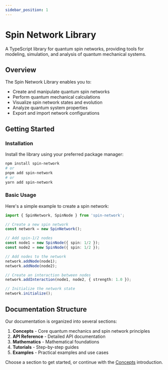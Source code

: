 ```yaml
---
sidebar_position: 1
---
```


# Spin Network Library

A TypeScript library for quantum spin networks, providing tools for modeling, simulation, and analysis of quantum mechanical systems.

## Overview

The Spin Network Library enables you to:

- Create and manipulate quantum spin networks
- Perform quantum mechanical calculations
- Visualize spin network states and evolution
- Analyze quantum system properties
- Export and import network configurations

## Getting Started

### Installation

Install the library using your preferred package manager:

```bash
npm install spin-network
# or
pnpm add spin-network
# or
yarn add spin-network
```

### Basic Usage

Here's a simple example to create a spin network:

```typescript
import { SpinNetwork, SpinNode } from 'spin-network';

// Create a new spin network
const network = new SpinNetwork();

// Add spin-1/2 nodes
const node1 = new SpinNode({ spin: 1/2 });
const node2 = new SpinNode({ spin: 1/2 });

// Add nodes to the network
network.addNode(node1);
network.addNode(node2);

// Create an interaction between nodes
network.addInteraction(node1, node2, { strength: 1.0 });

// Initialize the network state
network.initialize();
```

## Documentation Structure

Our documentation is organized into several sections:

1. **Concepts** - Core quantum mechanics and spin network principles
2. **API Reference** - Detailed API documentation
3. **Mathematics** - Mathematical foundations
4. **Tutorials** - Step-by-step guides
5. **Examples** - Practical examples and use cases

Choose a section to get started, or continue with the [Concepts](./concepts/introduction) introduction.
